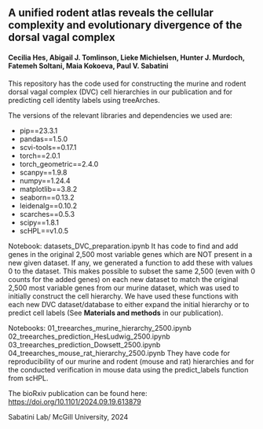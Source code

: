 ## A unified rodent atlas reveals the cellular complexity and evolutionary divergence of the dorsal vagal complex
#### Cecilia Hes, Abigail J. Tomlinson, Lieke Michielsen, Hunter J. Murdoch, Fatemeh Soltani, Maia Kokoeva, Paul V. Sabatini

This repository has the code used for constructing the murine and rodent dorsal vagal complex (DVC) cell hierarchies in our publication and for predicting cell identity labels using treeArches.

The versions of the relevant libraries and dependencies we used are:
- pip==23.3.1
- pandas==1.5.0
- scvi-tools==0.17.1
- torch==2.0.1
- torch_geometric==2.4.0
- scanpy==1.9.8
- numpy==1.24.4
- matplotlib==3.8.2
- seaborn==0.13.2
- leidenalg==0.10.2
- scarches==0.5.3
- scipy==1.8.1
- scHPL==v1.0.5

Notebook: datasets_DVC_preparation.ipynb
It has code to find and add genes in the original 2,500 most variable genes which are NOT present in a new given dataset. If any, we generated a function to add these with values 0 to the dataset.
This makes possible to subset the same 2,500 (even with 0 counts for the added genes) on each new dataset to match the original 2,500 most variable genes from our murine dataset, which was used to initially construct the cell hierarchy.
We have used these functions with each new DVC dataset/database to either expand the initial hierarchy or to predict cell labels (See **Materials and methods** in our publication).

Notebooks: 01_treearches_murine_hierarchy_2500.ipynb
           02_treearches_prediction_HesLudwig_2500.ipynb
           03_treearches_prediction_Dowsett_2500.ipynb
           04_treearches_mouse_rat_hierarchy_2500.ipynb
They have code for reproducibility of our murine and rodent (mouse and rat) hierarchies and for the conducted verification in mouse data using the predict_labels function from scHPL.

The bioRxiv publication can be found here: https://doi.org/10.1101/2024.09.19.613879

Sabatini Lab/ McGill University, 2024
